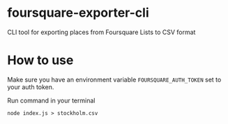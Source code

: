 # foursquare-exporter-cli
CLI tool for exporting places from Foursquare Lists to CSV format

# How to use
Make sure you have an environment variable `FOURSQUARE_AUTH_TOKEN` set to your auth token.

Run command in your terminal
```
node index.js > stockholm.csv
```

